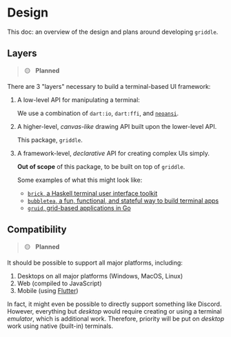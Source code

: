 # Design

This doc: an overview of the design and plans around developing `griddle`.

<!--
  Fun Emoji I will use in this doc:

  ⚪ Draft                          Still figuring out exactly what to do.
  🔵 Done                           Completed (at least for now).
  🟢 In-progress and on-track       On-track to be completed.
  🟡 Planned or off-track           Planned, or in slow (but steady) progress.
  🔴 Blocked                        Planned, but progress cannot be made yet.
-->

## Layers

> 🟡 &nbsp;&nbsp;**Planned**

There are 3 "layers" necessary to build a terminal-based UI framework:

1. A low-level API for manipulating a terminal:

   We use a combination of `dart:io`, `dart:ffi`, and [`neoansi`][neoansi].

2. A higher-level, _canvas-like_ drawing API built upon the lower-level API.

   This package, `griddle`.

3. A framework-level, _declarative_ API for creating complex UIs simply.

   **Out of scope** of this package, to be built on top of `griddle`.

   Some examples of what this might look like:

   - [`brick`, a Haskell terminal user interface toolkit][brick]
   - [`bubbletea`, a fun, functional, and stateful way to build terminal apps][bubbletea]
   - [`gruid`, grid-based applications in Go][gruid]

[brick]: https://github.com/jtdaugherty/brick
[bubbletea]: https://github.com/charmbracelet/bubbletea
[gruid]: https://github.com/anaseto/gruid
[neoansi]: https://pub.dev/packages/neoansi

## Compatibility

> 🟡 &nbsp;&nbsp;**Planned**

It should be possible to support all major platforms, including:

1. Desktops on all major platforms (Windows, MacOS, Linux)
2. Web (compiled to JavaScript)
3. Mobile (using [Flutter](https://flutter.dev))

In fact, it might even be possible to directly support something like Discord.
However, everything but _desktop_ would require creating or using a terminal
_emulator_, which is additional work. Therefore, priority will be put on
_desktop_ work using native (built-in) terminals.
